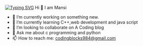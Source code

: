 [![Typing SVG](https://readme-typing-svg.herokuapp.com?lines=Welcome+to+my+GitHub+account)](https://git.io/typing-svg) Hi 👋 I am Mansi 

<!--
**htcmansi/htcmansi** is a ✨ _special_ ✨ repository because its `README.md` (this file) appears on your GitHub profile.
-->

- 🔭 I’m currently working on something new.
- 🌱 I’m currently learning C++,web development and java script
- 👯 I’m looking to collaborate on A Coding blog
- 💬 Ask me about c programming and python
- 📫 How to reach me: codingblocks984@gmail.com


